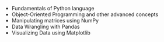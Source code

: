- Fundamentals of Python language
- Object-Oriented Programming and other advanced concepts
- Manipulating matrices using NumPy
- Data Wrangling with Pandas
- Visualizing Data using Matplotlib
